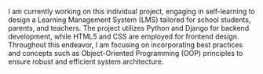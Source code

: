 I am currently working on this individual project, engaging in self-learning to design a Learning Management System (LMS) tailored for school students, parents, and teachers. The project utilizes Python and Django for backend development, while HTML5 and CSS are employed for frontend design. Throughout this endeavor, I am focusing on incorporating best practices and concepts such as Object-Oriented Programming (OOP) principles to ensure robust and efficient system architecture.
